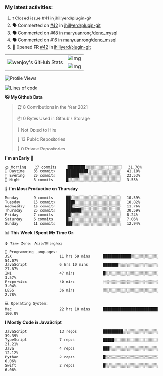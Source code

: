 ### My latest activities:

<!--START_SECTION:activity-->
1. ❗️ Closed issue [#41](https://github.com//jhillyerd/plugin-git/issues/41) in [jhillyerd/plugin-git](https://github.com//jhillyerd/plugin-git)
2. 🗣 Commented on [#42](https://github.com//jhillyerd/plugin-git/issues/42) in [jhillyerd/plugin-git](https://github.com//jhillyerd/plugin-git)
3. 🗣 Commented on [#68](https://github.com//manyuanrong/deno_mysql/issues/68) in [manyuanrong/deno_mysql](https://github.com//manyuanrong/deno_mysql)
4. 🗣 Commented on [#16](https://github.com//manyuanrong/deno_mysql/issues/16) in [manyuanrong/deno_mysql](https://github.com//manyuanrong/deno_mysql)
5. 💪 Opened PR [#42](https://github.com//jhillyerd/plugin-git/pull/42) in [jhillyerd/plugin-git](https://github.com//jhillyerd/plugin-git)
<!--END_SECTION:activity-->

<table>
  <tr style="padding: 20px;">
    <td rowspan="3">
      <img src="https://github-readme-stats.vercel.app/api?theme=cobalt&username=wenjoy&show_icons=true&count_private=true&line_height=35" alt="wenjoy's GitHub Stats" />
    </td>
    <td>
      <img align="middle" src="https://github-readme-stats.vercel.app/api/pin/?username=wenjoy&repo=deno_mysql&theme=gruvbox" alt="img" />
    </td>
  </tr>
  <tr>
    <td>
      <img align="middle" src="https://github-readme-stats.vercel.app/api/pin/?username=wenjoy&repo=plugin-git&theme=gruvbox" alt="img" />
    </td>
  </tr>
</table>

<!-- <a href="https://codestats.net/users/wenjoy">
  <img src='https://codestats-readme.wenjoy.cn/history-graph/wenjoy?width=850&height=300&timezone=08:00&history_days=21&max_languages=9&language_colors=["3e4053","f15854","5da5da","faa43a","60bd68","f17cb0","b2912f","decf3f","b276b2","808080"]' alt="wenjoy's Code::Stats history graph" />
</a> -->

<!--START_SECTION:waka-->
![Profile Views](http://img.shields.io/badge/Profile%20Views-0-blue)

![Lines of code](https://img.shields.io/badge/From%20Hello%20World%20I%27ve%20Written-1.0%20million%20lines%20of%20code-blue)

**🐱 My Github Data** 

> 🏆 8 Contributions in the Year 2021
 > 
> 📦 0 Bytes Used in Github's Storage 
 > 
> 🚫 Not Opted to Hire
 > 
> 📜 13 Public Repositories 
 > 
> 🔑 0 Private Repositories  
 > 
**I'm an Early 🐤** 

```text
🌞 Morning    27 commits     ████████░░░░░░░░░░░░░░░░░   31.76% 
🌆 Daytime    35 commits     ██████████░░░░░░░░░░░░░░░   41.18% 
🌃 Evening    20 commits     ██████░░░░░░░░░░░░░░░░░░░   23.53% 
🌙 Night      3 commits      █░░░░░░░░░░░░░░░░░░░░░░░░   3.53%

```
📅 **I'm Most Productive on Thursday** 

```text
Monday       9 commits      ██░░░░░░░░░░░░░░░░░░░░░░░   10.59% 
Tuesday      16 commits     ████░░░░░░░░░░░░░░░░░░░░░   18.82% 
Wednesday    10 commits     ███░░░░░░░░░░░░░░░░░░░░░░   11.76% 
Thursday     26 commits     ███████░░░░░░░░░░░░░░░░░░   30.59% 
Friday       7 commits      ██░░░░░░░░░░░░░░░░░░░░░░░   8.24% 
Saturday     6 commits      █░░░░░░░░░░░░░░░░░░░░░░░░   7.06% 
Sunday       11 commits     ███░░░░░░░░░░░░░░░░░░░░░░   12.94%

```


📊 **This Week I Spent My Time On** 

```text
⌚︎ Time Zone: Asia/Shanghai

💬 Programming Languages: 
JSX                      11 hrs 59 mins      █████████████░░░░░░░░░░░░   54.07% 
JavaScript               6 hrs 10 mins       ███████░░░░░░░░░░░░░░░░░░   27.87% 
INI                      47 mins             █░░░░░░░░░░░░░░░░░░░░░░░░   3.57% 
Properties               40 mins             ░░░░░░░░░░░░░░░░░░░░░░░░░   3.04% 
LESS                     36 mins             ░░░░░░░░░░░░░░░░░░░░░░░░░   2.78%

💻 Operating System: 
Mac                      22 hrs 10 mins      █████████████████████████   100.0%

```

**I Mostly Code in JavaScript** 

```text
JavaScript               13 repos            █████████░░░░░░░░░░░░░░░░   39.39% 
TypeScript               7 repos             █████░░░░░░░░░░░░░░░░░░░░   21.21% 
Java                     4 repos             ███░░░░░░░░░░░░░░░░░░░░░░   12.12% 
Python                   2 repos             █░░░░░░░░░░░░░░░░░░░░░░░░   6.06% 
Swift                    2 repos             █░░░░░░░░░░░░░░░░░░░░░░░░   6.06%

```



<!--END_SECTION:waka-->
